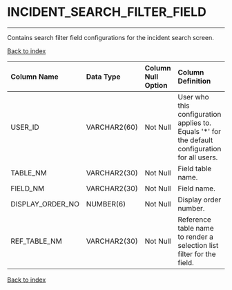 # INCIDENT_SEARCH_FILTER_FIELD

---

Contains search filter field configurations for the incident search screen.

[Back to index](./index.md)

| Column Name      | Data Type    | Column Null Option   | Column Definition                                                                               |
|:-----------------|:-------------|:---------------------|:------------------------------------------------------------------------------------------------|
| USER_ID          | VARCHAR2(60) | Not Null             | User who this configuration applies to. Equals '*' for the default configuration for all users. |
| TABLE_NM         | VARCHAR2(30) | Not Null             | Field table name.                                                                               |
| FIELD_NM         | VARCHAR2(30) | Not Null             | Field name.                                                                                     |
| DISPLAY_ORDER_NO | NUMBER(6)    | Not Null             | Display order number.                                                                           |
| REF_TABLE_NM     | VARCHAR2(30) | Not Null             | Reference table name to render a selection list filter for the field.                           |

[Back to index](./index.md)